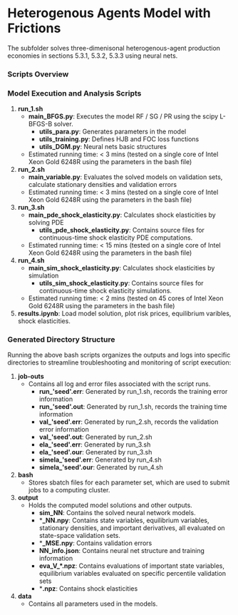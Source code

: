 # Heterogenous Agents Model with Frictions

The subfolder solves three-dimenisonal heterogenous-agent production economies in sections 5.3.1, 5.3.2, 5.3.3 using neural nets.

### Scripts Overview

### Model Execution and Analysis Scripts

1. **run_1.sh**
   - **main_BFGS.py**: Executes the model RF / SG / PR using the scipy L-BFGS-B solver.
     - **utils_para.py**: Generates parameters in the model
     - **utils_training.py**: Defines HJB and FOC loss functions
     - **utils_DGM.py**: Neural nets basic structures
   - Estimated running time: < 3 mins (tested on a single core of Intel Xeon Gold 6248R using the parameters in the bash file)
2. **run_2.sh**
   - **main_variable.py**: Evaluates the solved models on validation sets, calculate stationary densities and validation errors
   - Estimated running time: < 3 mins (tested on a single core of Intel Xeon Gold 6248R using the parameters in the bash file)
3. **run_3.sh**
   - **main_pde_shock_elasticity.py**: Calculates shock elasticities by solving PDE
     - **utils_pde_shock_elasticity.py**: Contains source files for continuous-time shock elasticity PDE computations.
   - Estimated running time: < 15 mins (tested on a single core of Intel Xeon Gold 6248R using the parameters in the bash file)
4. **run_4.sh**
   - **main_sim_shock_elasticity.py**: Calculates shock elasticities by simulation
     - **utils_sim_shock_elasticity.py**: Contains source files for continuous-time shock elasticity simulations.
   - Estimated running time: < 2 mins (tested on 45 cores of Intel Xeon Gold 6248R using the parameters in the bash file)
5. **results.ipynb**: Load model solution, plot risk prices, equilibrium varibles, shock elasticities.

### Generated Directory Structure

Running the above bash scripts organizes the outputs and logs into specific directories to streamline troubleshooting and monitoring of script execution:

1. **job-outs**
   - Contains all log and error files associated with the script runs.
     - **run_'seed'.err**: Generated by run_1.sh, records the training error information
     - **run_'seed'.out**: Generated by run_1.sh, records the training time information
     - **val_'seed'.err**: Generated by run_2.sh, records the validation error information
     - **val_'seed'.out**: Generated by run_2.sh
     - **ela_'seed'.err**: Generated by run_3.sh
     - **ela_'seed'.our**: Generated by run_3.sh
     - **simela_'seed'.err**: Generated by run_4.sh
     - **simela_'seed'.our**: Generated by run_4.sh
2. **bash**
   - Stores sbatch files for each parameter set, which are used to submit jobs to a computing cluster.
3. **output**
   - Holds the computed model solutions and other outputs.
     - **sim_NN**: Contains the solved neural network models.
     - ***_NN.npy**: Contains state variables, equilibrium variables, stationary densities, and important derivatives, all evaluated on state-space validation sets.
     - ***_MSE.npy**: Contains validation errors
     - **NN_info.json**: Contains neural net structure and training information
     - **eva_V_*.npz**: Contains evaluations of important state variables, equilibrium variables evaluated on specific percentile validation sets 
     - ***.npz**: Contains shock elasticities
4. **data**
   - Contains all parameters used in the models.
